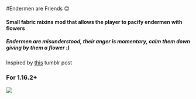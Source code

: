 #Endermen are Friends 😊

#### Small fabric mixins mod that allows the player to pacify endermen with flowers
##### Endermen are misunderstood, their anger is momentary, calm them down giving by them a flower :)

Inspired by [this](https://cloudymines.tumblr.com/post/635344586617847808/whats-one-aspect-about-minecraft-you-wish-would) tumblr post
### **For 1.16.2+**
![](https://imgur.com/kwx9n3U.gif)
